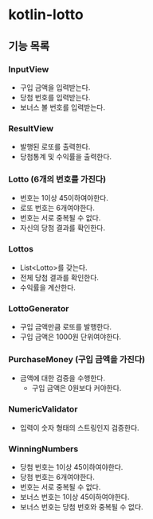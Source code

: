# kotlin-lotto

## 기능 목록

### InputView
- 구입 금액을 입력받는다.
- 당첨 번호를 입력받는다.
- 보너스 볼 번호를 입력받는다.

### ResultView
- 발행된 로또를 출력한다.
- 당첨통계 및 수익률을 출력한다.

### Lotto (6개의 번호를 가진다)
- 번호는 1이상 45이하여야한다.
- 로또 번호는 6개여야한다.
- 번호는 서로 중복될 수 없다.
- 자신의 당첨 결과를 확인한다.

### Lottos
- List<Lotto\>를 갖는다.
- 전체 당첨 결과를 확인한다.
- 수익률을 계산한다.

### LottoGenerator
- 구입 금액만큼 로또를 발행한다.
- 구입 금액은 1000원 단위여야한다.

### PurchaseMoney (구입 금액을 가진다)
- 금액에 대한 검증을 수행한다.
  - 구입 금액은 0원보다 커야한다.

### NumericValidator
- 입력이 숫자 형태의 스트링인지 검증한다.

### WinningNumbers
- 당첨 번호는 1이상 45이하여야한다.
- 당첨 번호는 6개여야한다.
- 번호는 서로 중복될 수 없다.
- 보너스 번호는 1이상 45이하여야한다.
- 보너스 번호는 당첨 번호와 중복될 수 없다.